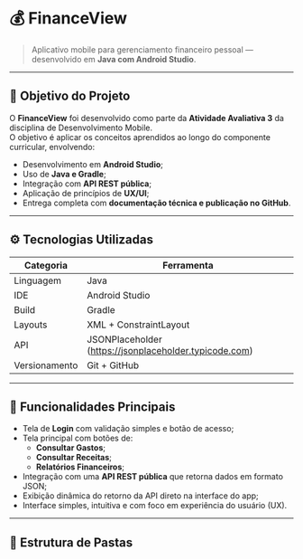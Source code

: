 # 💰 FinanceView
> Aplicativo mobile para gerenciamento financeiro pessoal — desenvolvido em **Java com Android Studio**.

---

## 🎯 Objetivo do Projeto

O **FinanceView** foi desenvolvido como parte da **Atividade Avaliativa 3** da disciplina de Desenvolvimento Mobile.  
O objetivo é aplicar os conceitos aprendidos ao longo do componente curricular, envolvendo:
- Desenvolvimento em **Android Studio**;
- Uso de **Java e Gradle**;
- Integração com **API REST pública**;
- Aplicação de princípios de **UX/UI**;
- Entrega completa com **documentação técnica e publicação no GitHub**.

---

## ⚙️ Tecnologias Utilizadas

| Categoria | Ferramenta |
|------------|-------------|
| Linguagem | Java |
| IDE | Android Studio |
| Build | Gradle |
| Layouts | XML + ConstraintLayout |
| API | JSONPlaceholder (https://jsonplaceholder.typicode.com) |
| Versionamento | Git + GitHub |

---

## 🧠 Funcionalidades Principais

- Tela de **Login** com validação simples e botão de acesso;
- Tela principal com botões de:
  - **Consultar Gastos**;
  - **Consultar Receitas**;
  - **Relatórios Financeiros**;
- Integração com uma **API REST pública** que retorna dados em formato JSON;
- Exibição dinâmica do retorno da API direto na interface do app;
- Interface simples, intuitiva e com foco em experiência do usuário (UX).

---

## 🧩 Estrutura de Pastas

